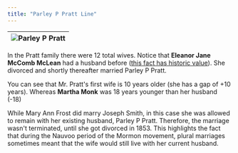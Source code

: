 ```yaml
---
title: "Parley P Pratt Line"
---
```


| ![Parley P Pratt](/charting-polygamy/parley-p-pratt.svg) |
|:--------------------------------------------------------:|

In the Pratt family there were 12 total wives. Notice that **Eleanor Jane McComb McLean** had a husband before ([this
fact has historic value](https://encyclopediaofarkansas.net/entries/parley-p-pratt-7638/)). She divorced and shortly
thereafter married Parley P Pratt.

You can see that Mr. Pratt's first wife is 10 years older (she has a gap of +10 years). Whereas **Martha Monk** was 18
years younger than her husband (-18)

While Mary Ann Frost did marry Joseph Smith, in this case she was allowed to remain with her existing husband, Parley P
Pratt. Therefore, the marriage wasn't terminated, until she got divorced in 1853. This highlights the fact that during
the Nauvoo period of the Mormon movement, plural marriages sometimes meant that the wife would still live with her
current husband.
